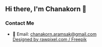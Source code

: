 
## Hi there, I'm Chanakorn 👋


### Contact Me

- 📧 Email: chanakorn.aramsak@gmail.com \
<a href="http://www.freepik.com">Designed by rawpixel.com / Freepik</a>
